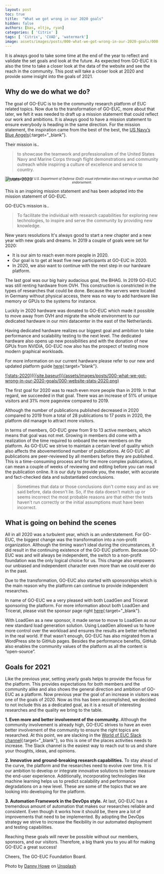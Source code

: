 ```yaml
---
layout: post
toc: true
title:  "What we got wrong in our 2020 goals"
hidden: false
authors: [bas, eltjo, ryan]
categories: [ 'Citrix' ]
tags: [ 'Citrix', 'CVAD', 'watermark']
image: assets/images/posts/000-what-we-got-wrong-in-our-2020-goals/000-what-we-got-wrong-in-our-2020-goals-feature-image.png
---
```

It is always good to take some time at the end of the year to reflect and validate the set goals and look at the future. As expected from GO-EUC it is also the time to take a closer look at the data of the website and see the reach in the community. This post will take a closer look at 2020 and provide some insight into the goals of 2021.

## Why do we do what we do?

The goal of GO-EUC is to be the community research platform of EUC related topics. Now due to the transformation of GO-EUC, more about that later, we felt it was needed to draft up a mission statement that could reflect our work and ambitions. It is always good to have a mission statement to ensure everybody is heading in the same direction. For the mission statement, the inspiration came from the best of the best, the [US Navy’s Blue Angels](https://www.blueangels.navy.mil/){:target="_blank"}.

Their mission is..

> to showcase the teamwork and professionalism of the United States Navy and Marine Corps through flight demonstrations and community outreach while inspiring a culture of excellence and service to country.

![stats-2020]({{site.baseurl}}/assets/images/posts/000-what-we-got-wrong-in-our-2020-goals/blue-angels.jpg)
<p align="center" style="margin-top: -30px; font-size: 10px;" >
  <i>The appearance of U.S. Department of Defense (DoD) visual information does not imply or constitute DoD endorsement.</i>
</p>

This is an inspiring mission statement and has been adopted into the mission statement of GO-EUC.

GO-EUC’s mission is..

> To facilitate the individual with research capabilities for exploring new technologies, to inspire and serve the community by providing new knowledge.

New years resolutions
It's always good to start a new chapter and a new year with new goals and dreams. In 2019 a couple of goals were set for 2020:

  * It is our aim to reach even more people in 2020.
  * Our goal is to get at least five new participants at GO-EUC in 2020.
  * In 2020, we also want to continue with the next step in our hardware platform.

The last goal was our big hairy audacious goal, the BHAG. In 2019 GO-EUC was still renting hardware from OVH. This construction is constricted in the types of researches that could be done. Because the servers were located in Germany without physical access, there was no way to add hardware like memory or GPUs to the systems for instance.

Luckily in 2020 hardware was donated to GO-EUC which made it possible to move away from OVH and migrate the whole environment to our dedicated hardware in our mini datacenter in the east of the Netherlands.

Having dedicated hardware realizes our biggest goal and ambition to take performance and scalability testing to the next level. The dedicated hardware also opens up new possibilities and with the donation of new GPUs from NVIDIA, GO-EUC now also has the prospect of testing more modern graphical workloads.

For more information on our current hardware please refer to our new and updated platform guide [here](https://www.go-euc.com/architecture-and-hardware-setup-overview-2020/){:target="blank"}.

<a href="{{site.baseurl}}/assets/images/posts/000-what-we-got-wrong-in-our-2020-goals/000-website-stats-2020.png" data-lightbox="stats-2020">
![stats-2020]({{site.baseurl}}/assets/images/posts/000-what-we-got-wrong-in-our-2020-goals/000-website-stats-2020.png)
<a>

The first goal for 2020 was to reach even more people than in 2019. In that regard, we succeeded in that goal. There was an increase of 51% of unique visitors and 31% more pageview compared to 2019.

Although the number of publications published decreased in 2020 compared to 2019 from a total of 28 publications to 17 posts in 2020, the platform did manage to attract more visitors.

In terms of members, GO-EUC grew from 9 to 13 active members, which means that goal was not met. Growing in members did come with a realization of the time required to onboard the new members on the platform. As GO-EUC we strive to maintain a certain level of quality which also affects the abovementioned number of publications. At GO-EUC all publications are peer-reviewed by all members before they are published. This is a time-consuming process and for the more complex publications, it can mean a couple of weeks of reviewing and editing before you can read the publication online. It is our duty to provide you, the reader, with accurate and fact-checked data and substantiated conclusions.

> Sometimes that data or those conclusions don't come easy and as we said before, data doesn't lie. So, if the data doesn't match up or seems incorrect the most probable reasons are that either the tests haven't run correctly or the initial assumptions must have been incorrect.

## What is going on behind the scenes

All in all 2020 was a turbulent year, which is an understatement. For GO-EUC, the biggest change was the transformation into a non-profit organization. Although the timing wasn’t ideal during the circumstances, it did result in the continuing existence of the GO-EUC platform. Because GO-EUC was and will always be independent, the switch to a non-profit foundation was the only logical choice for us. This change also empowers our unbiased and independent character even more than we could ever do in the past.

Due to the transformation, GO-EUC also started with sponsorships which is the main reason why the platform can continue to provide independent researches.

In name of GO-EUC we a very pleased with both LoadGen and Tricerat sponsoring the platform. For more information about both LoadGen and Tricerat, please visit the sponsor page right [here](https://www.go-euc.com/sponsors/){:target="_blank"}.

With LoadGen as a new sponsor, it made sense to move to LoadGen as our new standard load generation solution. Using LoadGen allowed us to have more control over the workload and ensures the results are better reflected in the real world.
If that wasn't enough, GO-EUC has also migrated from a WordPress site to GitHub pages. Besides the performance benefits, GitHub also enables the community values of the platform as all the content is “open-source”.

## Goals for 2021
Like the previous year, setting yearly goals helps to provide the focus for the platform. This provides expectations for both members and the community alike and also shows the general direction and ambition of GO-EUC as a platform.
Now previous year the goal of an increase in visitors was one of the goals of 2020. Now as this has been accomplished, we decided to not include this as a dedicated goal, as it is a result of interesting researches and the quality we bring to the table.

**1. Even more and better involvement of the community.**
Although the community involvement is already high, GO-EUC strives to have an even better involvement of the community to ensure the right topics are researched. At this point, we are slacking in the [World of EUC Slack channel](https://worldofeuc.slack.com){:target="_blank"}, so this is one of the places activities needs to increase. The Slack channel is the easiest way to reach out to us and share your thoughts, ideas, and opinions.

**2. Innovative and ground-breaking research capabilities.**
To stay ahead of the curve, the platform and the researches need to evolve over time. It is our ambition to develop or integrate innovative solutions to better measure the end-user experience. Additionally, incorporating technologies like machine learning helps us to predict scalability and performance degradations on a new level. These are some of the topics that we are looking into developing for the platform.


**3. Automation Framework in the DevOps style.**
At last, GO-EUC has a tremendous amount of automation that makes our researches reliable and consistent. Even though it works how it should be, there are a lot of improvements that need to be implemented. By adopting the DevOps strategy we strive to increase the flexibility in our automated deployment and testing capabilities.

Reaching these goals will never be possible without our members, sponsors, and our visitors. Therefore, a big thank you to you all for making GO-EUC a great success!

Cheers,
The GO-EUC Foundation Board.

<span>Photo by <a target="_blank" href="https://unsplash.com/@dannyhowe?utm_source=unsplash&amp;utm_medium=referral&amp;utm_content=creditCopyText">Danny Howe</a> on <a target="_blank" href="https://unsplash.com/?utm_source=unsplash&amp;utm_medium=referral&amp;utm_content=creditCopyText">Unsplash</a></span>
